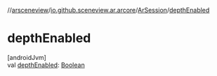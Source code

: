 //[arsceneview](../../../index.md)/[io.github.sceneview.ar.arcore](../index.md)/[ArSession](index.md)/[depthEnabled](depth-enabled.md)

# depthEnabled

[androidJvm]\
val [depthEnabled](depth-enabled.md): [Boolean](https://kotlinlang.org/api/latest/jvm/stdlib/kotlin/-boolean/index.html)
